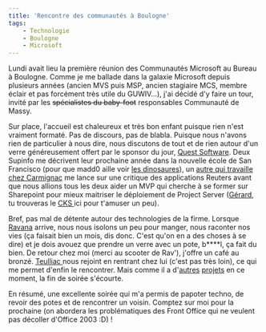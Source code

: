 ```yaml
---
title: 'Rencontre des communautés à Boulogne'
tags:
    - Technologie
    - Boulogne
    - Microsoft
---
```


Lundi avait lieu la première réunion des Communautés Microsoft au Bureau à
Boulogne. Comme je me ballade dans la galaxie Microsoft depuis plusieurs années
(ancien MVS puis MSP, ancien stagiaire MCS, membre éclair et pas forcément très
utile du GUWIV…), j'ai décidé d'y faire un tour, invité par les
<span style="text-decoration: line-through">spécialistes du baby-foot</span>
responsables Communauté de Massy.

Sur place, l'accueil est chaleureux et très bon enfant puisque rien n'est
vraiment formaté. Pas de discours, pas de blabla. Puisque nous n'avons rien de
particulier à nous dire, nous discutons de tout et de rien autour d'un verre
généreusement offert par le sponsor du jour,
[Quest Software](http://www.quest.com/). Deux Supinfo me décrivent leur
prochaine année dans la nouvelle école de San Francisco (pour que madd0 aille
voir [les dinosaures](http://soup.madd0.com/post/48587906/non-il-ne-mord-pas)),
un
[autre qui travaille chez Carmignac](http://experience-supinfo.blogspot.com/2008/09/stage-de-fin-danne-chez-carmignac.html)
me lance sur une critique des applications Reuters avant que nous allions tous
les deux aider un MVP qui cherche à se former sur Sharepoint pour mieux
maitriser le déploiement de Project Server
([Gérard](http://www.pragma-soft.com/index_fr.html), tu trouveras le
[CKS ](http://www.codeplex.com/CKS)ici pour t'amuser un peu).

Bref, pas mal de détente autour des technologies de la firme. Lorsque
[Ravana](http://www.hugedomains.com/domain_profile.cfm?d=geekementcorrect&e=com)
arrive, nous nous isolons un peu pour manger, nous raconter nos vies (ça faisait
bien un mois, dis donc. C'est qu'on en a des choses à se dire) et je dois avouez
que prendre un verre avec un pote, b\*\*\*\*l, ça fait du bien. De retour chez
moi (merci au scooter de Rav'), j'offre un café au bronzé.
[Teulliac ](http://www.teulliac.com/)nous rejoint en rentrant chez lui (c'est
pas très loin), ce qui me permet d'enfin le rencontrer. Mais comme il a
d'[autres](https://fr.wikipedia.org/wiki/Couche_culotte)
[projets](https://fr.wikipedia.org/wiki/Emploi) en ce moment, la fin de soirée
s'écourte.

En résumé, une excellente soirée qui m'a permis de papoter techno, de revoir des
potes et de rencontrer un voisin. Comptez sur moi pour la prochaine (on abordera
les problématiques des Front Office qui ne veulent pas décoller d'Office
2003&nbsp;:D)&nbsp;!
